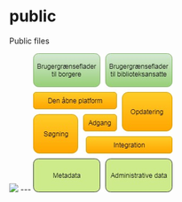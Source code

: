 # public
Public files

<img src="https://rawgit.com/danskernesdigitalebibliotek/public/master/DDB_infrastruktur_niveau0.svg">
---

<img src="https://raw.githubusercontent.com/danskernesdigitalebibliotek/public/master/DDB_infrastruktur_niveau0.jpg">

